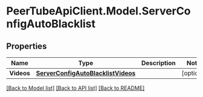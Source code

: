 # PeerTubeApiClient.Model.ServerConfigAutoBlacklist

## Properties

Name | Type | Description | Notes
------------ | ------------- | ------------- | -------------
**Videos** | [**ServerConfigAutoBlacklistVideos**](ServerConfigAutoBlacklistVideos.md) |  | [optional] 

[[Back to Model list]](../README.md#documentation-for-models) [[Back to API list]](../README.md#documentation-for-api-endpoints) [[Back to README]](../README.md)

